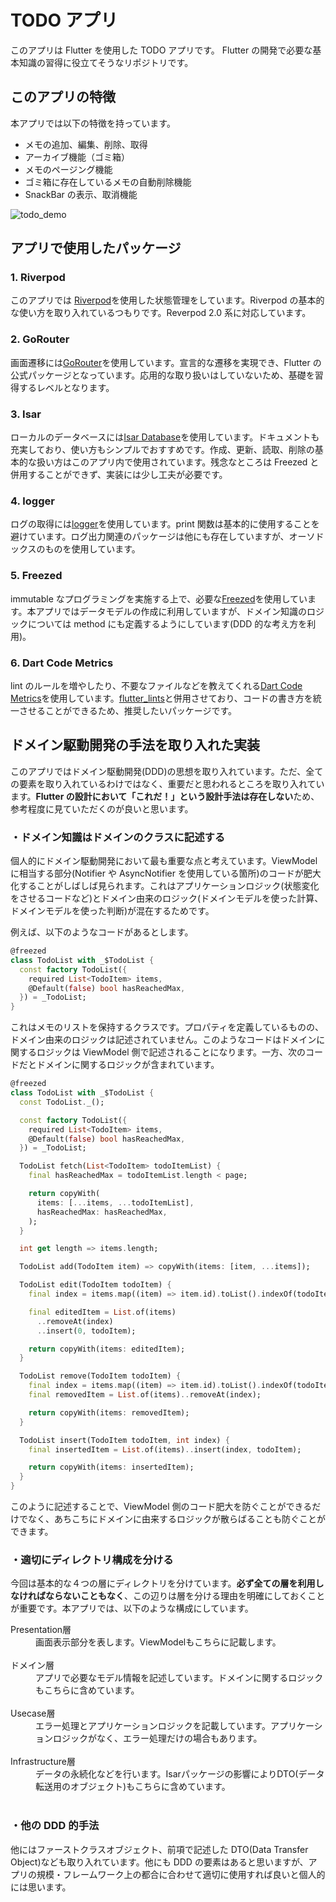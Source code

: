 # TODO アプリ

このアプリは Flutter を使用した TODO アプリです。
Flutter の開発で必要な基本知識の習得に役立てそうなリポジトリです。

## このアプリの特徴

本アプリでは以下の特徴を持っています。

- メモの追加、編集、削除、取得
- アーカイブ機能（ゴミ箱）
- メモのページング機能
- ゴミ箱に存在しているメモの自動削除機能
- SnackBar の表示、取消機能

![todo_demo](https://user-images.githubusercontent.com/62784463/213902973-4a278e61-57e1-416b-a333-bc62ff51ba8b.gif)

## アプリで使用したパッケージ

### 1. Riverpod

このアプリでは [Riverpod](https://pub.dev/packages/flutter_riverpod)を使用した状態管理をしています。Riverpod の基本的な使い方を取り入れているつもりです。Reverpod 2.0 系に対応しています。

### 2. GoRouter

画面遷移には[GoRouter](https://pub.dev/packages/go_router)を使用しています。宣言的な遷移を実現でき、Flutter の公式パッケージとなっています。応用的な取り扱いはしていないため、基礎を習得するレベルとなります。

### 3. Isar

ローカルのデータベースには[Isar Database](https://pub.dev/packages/isar)を使用しています。ドキュメントも充実しており、使い方もシンプルでおすすめです。作成、更新、読取、削除の基本的な扱い方はこのアプリ内で使用されています。残念なところは Freezed と併用することができず、実装には少し工夫が必要です。

### 4. logger

ログの取得には[logger](https://pub.dev/packages/logger)を使用しています。print 関数は基本的に使用することを避けています。ログ出力関連のパッケージは他にも存在していますが、オーソドックスのものを使用しています。

### 5. Freezed

immutable なプログラミングを実施する上で、必要な[Freezed](https://pub.dev/packages/freezed)を使用しています。本アプリではデータモデルの作成に利用していますが、ドメイン知識のロジックについては method にも定義するようにしています(DDD 的な考え方を利用)。

### 6. Dart Code Metrics

lint のルールを増やしたり、不要なファイルなどを教えてくれる[Dart Code Metrics](https://pub.dev/packages/dart_code_metrics)を使用しています。[flutter_lints](https://pub.dev/packages/flutter_lints)と併用させており、コードの書き方を統一させることができるため、推奨したいパッケージです。

## ドメイン駆動開発の手法を取り入れた実装

このアプリではドメイン駆動開発(DDD)の思想を取り入れています。ただ、全ての要素を取り入れているわけではなく、重要だと思われるところを取り入れています。**Flutter の設計において「これだ！」という設計手法は存在しない**ため、参考程度に見ていただくのが良いと思います。

### ・ドメイン知識はドメインのクラスに記述する

個人的にドメイン駆動開発において最も重要な点と考えています。ViewModel に相当する部分(Notifier や AsyncNotifier を使用している箇所)のコードが肥大化することがしばしば見られます。これはアプリケーションロジック(状態変化をさせるコードなど)とドメイン由来のロジック(ドメインモデルを使った計算、ドメインモデルを使った判断)が混在するためです。

例えば、以下のようなコードがあるとします。

```dart
@freezed
class TodoList with _$TodoList {
  const factory TodoList({
    required List<TodoItem> items,
    @Default(false) bool hasReachedMax,
  }) = _TodoList;
}
```

これはメモのリストを保持するクラスです。プロパティを定義しているものの、ドメイン由来のロジックは記述されていません。このようなコードはドメインに関するロジックは ViewModel 側で記述されることになります。一方、次のコードだとドメインに関するロジックが含まれています。

```dart
@freezed
class TodoList with _$TodoList {
  const TodoList._();

  const factory TodoList({
    required List<TodoItem> items,
    @Default(false) bool hasReachedMax,
  }) = _TodoList;

  TodoList fetch(List<TodoItem> todoItemList) {
    final hasReachedMax = todoItemList.length < page;

    return copyWith(
      items: [...items, ...todoItemList],
      hasReachedMax: hasReachedMax,
    );
  }

  int get length => items.length;

  TodoList add(TodoItem item) => copyWith(items: [item, ...items]);

  TodoList edit(TodoItem todoItem) {
    final index = items.map((item) => item.id).toList().indexOf(todoItem.id);

    final editedItem = List.of(items)
      ..removeAt(index)
      ..insert(0, todoItem);

    return copyWith(items: editedItem);
  }

  TodoList remove(TodoItem todoItem) {
    final index = items.map((item) => item.id).toList().indexOf(todoItem.id);
    final removedItem = List.of(items)..removeAt(index);

    return copyWith(items: removedItem);
  }

  TodoList insert(TodoItem todoItem, int index) {
    final insertedItem = List.of(items)..insert(index, todoItem);

    return copyWith(items: insertedItem);
  }
}
```

このように記述することで、ViewModel 側のコード肥大を防ぐことができるだけでなく、あちこちにドメインに由来するロジックが散らばることも防ぐことができます。

### ・適切にディレクトリ構成を分ける

今回は基本的な４つの層にディレクトリを分けています。**必ず全ての層を利用しなければならないこともなく**、この辺りは層を分ける理由を明確にしておくことが重要です。本アプリでは、以下のような構成にしています。

<dl>
  <dt>Presentation層</dt>
  <dd>画面表示部分を表します。ViewModelもこちらに記載します。</dd>
  <br>
  <dt>ドメイン層</dt>
  <dd>アプリで必要なモデル情報を記述しています。ドメインに関するロジックもこちらに含めています。</dd>
  <br>
  <dt>Usecase層</dt>
  <dd>エラー処理とアプリケーションロジックを記載しています。アプリケーションロジックがなく、エラー処理だけの場合もあります。</dd>
  <br>
  <dt>Infrastructure層</dt>
  <dd>データの永続化などを行います。Isarパッケージの影響によりDTO(データ転送用のオブジェクト)もこちらに含めています。
  </dd>
  <br>
</dl>

### ・他の DDD 的手法

他にはファーストクラスオブジェクト、前項で記述した DTO(Data Transfer Object)なども取り入れています。他にも DDD の要素はあると思いますが、アプリの規模・フレームワーク上の都合に合わせて適切に使用すれば良いと個人的には思います。
